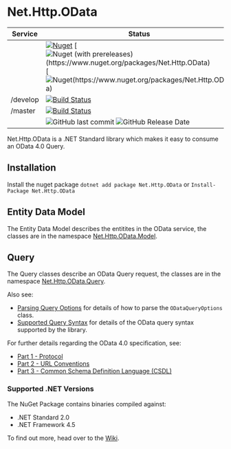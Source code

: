 Net.Http.OData
==============

|Service|Status|
|-------|------|
||[![Nuget](https://www.nuget.org/packages/Net.Http.OData)](https://img.shields.io/nuget/dt/Net.Http.OData) [![Nuget (with prereleases)(https://www.nuget.org/packages/Net.Http.OData)](https://img.shields.io/nuget/vpre/Net.Http.OData) [![Nuget(https://www.nuget.org/packages/Net.Http.OData)](https://img.shields.io/nuget/v/Net.Http.OData)|
|/develop|[![Build Status](https://dev.azure.com/trevorpilley/Net.Http.OData/_apis/build/status/Net-Http-OData.Net.Http.OData?branchName=develop)](https://dev.azure.com/trevorpilley/Net.Http.OData/_build/latest?definitionId=37&branchName=develop)|
|/master|[![Build Status](https://dev.azure.com/trevorpilley/Net.Http.OData/_apis/build/status/Net-Http-OData.Net.Http.OData?branchName=master)](https://dev.azure.com/trevorpilley/Net.Http.OData/_build/latest?definitionId=37&branchName=master)|
||![GitHub last commit](https://img.shields.io/github/last-commit/Net-Http-OData/Net.Http.OData) ![GitHub Release Date](https://img.shields.io/github/release-date/Net-Http-OData/Net.Http.OData)|

Net.Http.OData is a .NET Standard library which makes it easy to consume an OData 4.0 Query.

## Installation

Install the nuget package `dotnet add package Net.Http.OData` or `Install-Package Net.Http.OData`

## Entity Data Model

The Entity Data Model describes the entitites in the OData service, the classes are in the namespace [Net.Http.OData.Model](https://github.com/Net-Http-OData/Net.Http.OData/wiki/Net.Http.OData.Model).

## Query

The Query classes describe an OData Query request, the classes are in the namespace [Net.Http.OData.Query](https://github.com/Net-Http-OData/Net.Http.OData/wiki/Net.Http.OData.Query).

Also see:

* [Parsing Query Options](https://github.com/Net-Http-OData/Net.Http.OData/wiki/Parsing-Query-Options) for details of how to parse the `ODataQueryOptions` class.
* [Supported Query Syntax](https://github.com/Net-Http-OData/Net.Http.OData/wiki/Supported-Query-Syntax) for details of the OData query syntax supported by the library.

For further details regarding the OData 4.0 specification, see:
* [Part 1 - Protocol](http://docs.oasis-open.org/odata/odata/v4.0/odata-v4.0-part1-protocol.html)
* [Part 2 - URL Conventions](http://docs.oasis-open.org/odata/odata/v4.0/odata-v4.0-part2-url-conventions.html)
* [Part 3 - Common Schema Definition Language (CSDL)](http://docs.oasis-open.org/odata/odata/v4.0/odata-v4.0-part3-csdl.html)

### Supported .NET Versions

The NuGet Package contains binaries compiled against:

* .NET Standard 2.0
* .NET Framework 4.5

To find out more, head over to the [Wiki](https://github.com/Net-Http-OData/Net.Http.OData/wiki).
